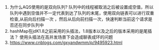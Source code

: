 1. 为什么AQS使用的是双向队列?
队列中的线程被取消之后被设置成空值，所以队列中遇到空值并不一定代表到达了队列的末尾，使用双向链表可以进行双重检查,从前向后扫描一次
，然后从后向前扫描一次，快速判断当前这个请求是否还在同步队列中
2. hashMap在jdK1.8之前采用的头插法，1.8版本以及之后的版本采用的是尾插法？
使用头插法在高并发场景下会造成聊表成环的问题
3. https://www.cnblogs.com/gxyandwmm/p/9495923.html
